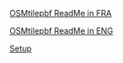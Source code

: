 [OSMtilepbf ReadMe in FRA](http://195.15.228.159/public/siteFR1.html)

[OSMtilepbf ReadMe in ENG](http://195.15.228.159/public/siteEN1.html)

[Setup](https://github.com/michelco/OSMtilepbf/blob/main/setup.zip?raw=true)

